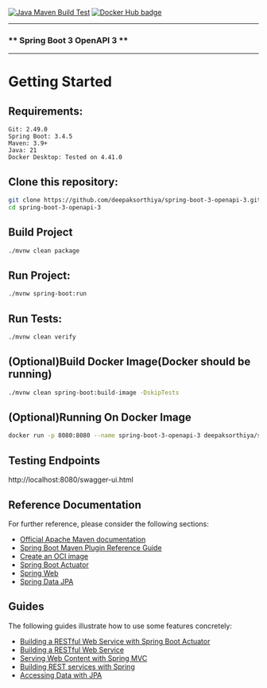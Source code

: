 [![Java Maven Build Test](https://github.com/deepaksorthiya/spring-boot-3-openapi-3/actions/workflows/maven-build.yml/badge.svg)](https://github.com/deepaksorthiya/spring-boot-3-openapi-3/actions/workflows/maven-build.yml)
[![Docker Hub badge][dockerhub-badge]][dockerhub]

[dockerhub-badge]: https://img.shields.io/docker/pulls/deepaksorthiya/spring-boot-3-openapi-3

[dockerhub]: https://hub.docker.com/repository/docker/deepaksorthiya/spring-boot-3-openapi-3

---

### ** Spring Boot 3 OpenAPI 3 **

---

# Getting Started

## Requirements:

```
Git: 2.49.0
Spring Boot: 3.4.5
Maven: 3.9+
Java: 21
Docker Desktop: Tested on 4.41.0
```

## Clone this repository:

```bash
git clone https://github.com/deepaksorthiya/spring-boot-3-openapi-3.git
cd spring-boot-3-openapi-3
```

## Build Project

```bash
./mvnw clean package
```

## Run Project:

```bash
./mvnw spring-boot:run
```

## Run Tests:

```bash
./mvnw clean verify
```

## (Optional)Build Docker Image(Docker should be running)

```bash
./mvnw clean spring-boot:build-image -DskipTests
```

## (Optional)Running On Docker Image

```bash
docker run -p 8080:8080 --name spring-boot-3-openapi-3 deepaksorthiya/spring-boot-3-openapi-3:0.0.1-SNAPSHOT
```

## Testing Endpoints

http://localhost:8080/swagger-ui.html

## Reference Documentation

For further reference, please consider the following sections:

* [Official Apache Maven documentation](https://maven.apache.org/guides/index.html)
* [Spring Boot Maven Plugin Reference Guide](https://docs.spring.io/spring-boot/3.4.0/maven-plugin)
* [Create an OCI image](https://docs.spring.io/spring-boot/3.4.0/maven-plugin/build-image.html)
* [Spring Boot Actuator](https://docs.spring.io/spring-boot/3.4.0/reference/actuator/index.html)
* [Spring Web](https://docs.spring.io/spring-boot/3.4.0/reference/web/servlet.html)
* [Spring Data JPA](https://docs.spring.io/spring-boot/3.4.0/reference/data/sql.html#data.sql.jpa-and-spring-data)

## Guides

The following guides illustrate how to use some features concretely:

* [Building a RESTful Web Service with Spring Boot Actuator](https://spring.io/guides/gs/actuator-service/)
* [Building a RESTful Web Service](https://spring.io/guides/gs/rest-service/)
* [Serving Web Content with Spring MVC](https://spring.io/guides/gs/serving-web-content/)
* [Building REST services with Spring](https://spring.io/guides/tutorials/rest/)
* [Accessing Data with JPA](https://spring.io/guides/gs/accessing-data-jpa/)